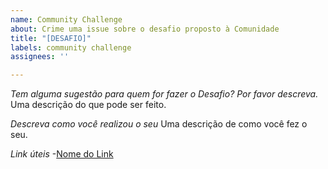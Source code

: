 ```yaml
---
name: Community Challenge
about: Crime uma issue sobre o desafio proposto à Comunidade
title: "[DESAFIO]"
labels: community challenge
assignees: ''

---
```


*Tem alguma sugestão para quem for fazer o Desafio? Por favor descreva.*
Uma descrição do que pode ser feito.

*Descreva como você realizou o seu*
Uma descrição de como você fez o seu.

*Link úteis*
-[Nome do Link](URL)
